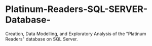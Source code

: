 # Platinum-Readers-SQL-SERVER-Database-
Creation, Data Modelling, and Exploratory Analysis of the "Platinum Readers" database on SQL Server.
